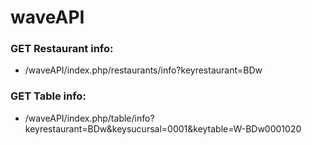 # waveAPI

### GET Restaurant info:

 * /waveAPI/index.php/restaurants/info?keyrestaurant=BDw

### GET Table info:

 * /waveAPI/index.php/table/info?keyrestaurant=BDw&keysucursal=0001&keytable=W-BDw0001020
